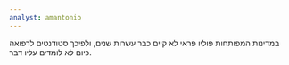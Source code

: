 ```yaml
---
analyst: amantonio
---
```


במדינות המפותחות פוליו פראי לא קיים כבר עשרות שנים, ולפיכך סטודנטים לרפואה כיום לא לומדים עליו דבר.


